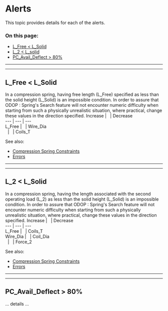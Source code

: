 # Alerts &nbsp; 

This topic provides details for each of the alerts.

### On this page:   
 - [L_Free < L_Solid](alerts.html#L_Free)  
 - [L_2 < L_solid](alerts.html#L_2_LT_L_Solid)  
 - [PC_Avail_Deflect > 80%](alerts.html#PC_Avail_Deflect_GT_80)  

___

<a id="L_Free"></a>  
___

## L_Free < L_Solid 
In a compression spring, 
having free length (L_Free) specified as less than the solid height (L_Solid) is an impossible condition. 
In order to assure that
ODOP : Spring's Search feature will not encounter numeric difficulty when starting from such a physically unrealistic situation, 
where practical, change these values in the direction specified. 
Increase | &nbsp; | Decrease  
--- | --- | ---  
 L_Free | &nbsp; | Wire_Dia  
 &nbsp; | &nbsp; | Coils_T

See also: 
 - [Compression Spring Constraints](/docs/Help/DesignTypes/c_spring.html#c_springConstraints)   
 - [Errors](errors.html)   

___

<a id="L_2_LT_L_Solid"></a>  
___

## L_2 < L_Solid 
In a compression spring, 
having the length associated with the second operating load (L_2) as less than the solid height (L_Solid) 
is an impossible condition. 
In order to assure that
ODOP : Spring's Search feature will not encounter numeric difficulty when starting from such a physically unrealistic situation, 
where practical, change these values in the direction specified. 
Increase | &nbsp; | Decrease  
--- | --- | ---  
 L_Free | &nbsp; | Coils_T  
 Wire_Dia | &nbsp; | Coil_Dia  
 &nbsp; | &nbsp; | Force_2

See also: 
 - [Compression Spring Constraints](/docs/Help/DesignTypes/c_spring.html#c_springConstraints)   
 - [Errors](errors.html)   

___

<a id="PC_Avail_Deflect_GT_80"></a>  
___

## PC_Avail_Deflect > 80% 
 ... details ... 


